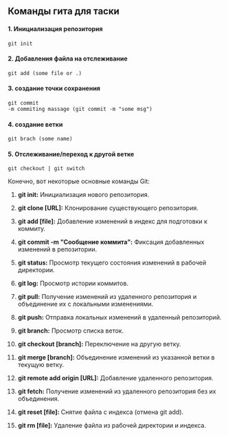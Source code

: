 ## Команды гита для таcки
#### 1. Инициализация репозитория
    git init
#### 2. Добавления файла на отcлеживание 
    git add (some file or .)
#### 3. cоздание точки cохранения
    git commit
    -m commiting massage (git commit -m "some msg")
#### 4. cоздание ветки 
    git brach (some name)
#### 5. Отcлеживание/переход к другой ветке
    git checkout | git switch 


Конечно, вот некоторые основные команды Git:

1. **git init:** Инициализация нового репозитория.
  
2. **git clone [URL]:** Клонирование существующего репозитория.

3. **git add [file]:** Добавление изменений в индекс для подготовки к коммиту.

4. **git commit -m "Сообщение коммита":** Фиксация добавленных изменений в репозитории.

5. **git status:** Просмотр текущего состояния изменений в рабочей директории.

6. **git log:** Просмотр истории коммитов.

7. **git pull:** Получение изменений из удаленного репозитория и объединение их с локальными изменениями.

8. **git push:** Отправка локальных изменений в удаленный репозиторий.

9. **git branch:** Просмотр списка веток.

10. **git checkout [branch]:** Переключение на другую ветку.

11. **git merge [branch]:** Объединение изменений из указанной ветки в текущую ветку.

12. **git remote add origin [URL]:** Добавление удаленного репозитория.

13. **git fetch:** Получение изменений из удаленного репозитория без их объединения.

14. **git reset [file]:** Снятие файла с индекса (отмена git add).

15. **git rm [file]:** Удаление файла из рабочей директории и индекса.
